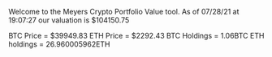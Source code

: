 Welcome to the Meyers Crypto Portfolio Value tool. 
As of 07/28/21 at 19:07:27 our valuation is $104150.75 

BTC Price = $39949.83
 ETH Price = $2292.43
BTC Holdings = 1.06BTC
 ETH holdings = 26.960005962ETH 

